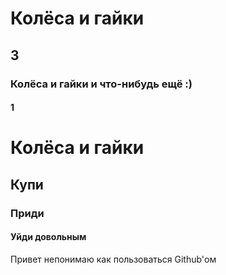 # <!DOCTYPE html>
<html>
<head>
</head>
<body>
<h1>Колёса и гайки</h1>
<h2>3</h2>
<h3>Колёса и гайки и что-нибудь ещё :)</h3>
<h4>1</h4>
      <h1>Колёса и гайки</h1>
           <h2>Купи</h2>
     <h3>Приди</h3>
            <h4>Уйди довольным</h4>

Привет непонимаю как пользоваться Github'ом
</body>
</html>
